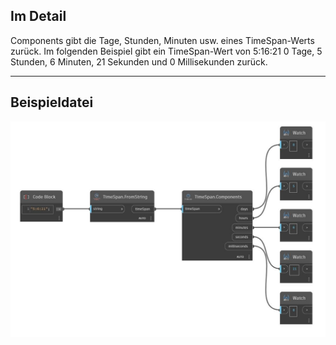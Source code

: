 ## Im Detail
Components gibt die Tage, Stunden, Minuten usw. eines TimeSpan-Werts zurück. Im folgenden Beispiel gibt ein TimeSpan-Wert von 5:16:21 0 Tage, 5 Stunden, 6 Minuten, 21 Sekunden und 0 Millisekunden zurück.
___
## Beispieldatei

![Components](./DSCore.TimeSpan.Components_img.jpg)

